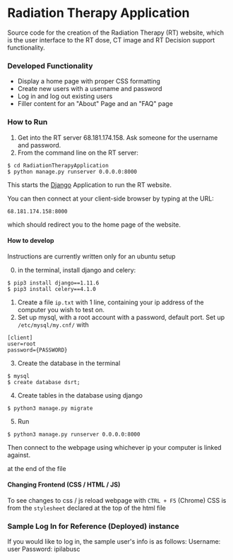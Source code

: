 # Radiation Therapy Application

Source code for the creation of the Radiation Therapy (RT) website, which is the user interface
to the RT dose, CT image and RT Decision support functionality.

### Developed Functionality
* Display a home page with proper CSS formatting
* Create new users with a username and password
* Log in and log out existing users
* Filler content for an "About" Page and an "FAQ" page

### How to Run
1) Get into the RT server 68.181.174.158. Ask someone for the username and password.
2) From the command line on the RT server:
```
$ cd RadiationTherapyApplication
$ python manage.py runserver 0.0.0.0:8000
```
This starts the [Django](https://www.djangoproject.com/) Application to run the RT website. 

You can then connect at your client-side browser by typing at the URL:
```
68.181.174.158:8000
```
which should redirect you to the home page of the website. 

#### How to develop

Instructions are currently written only for an ubuntu setup

0) in the terminal, install django and celery:
```
$ pip3 install django==1.11.6
$ pip3 install celery==4.1.0
```
1) Create a file `ip.txt` with 1 line, containing your ip address of the computer
you wish to test on. 
2) Set up mysql, with a root account with a password, default port. Set up `/etc/mysql/my.cnf/` with
```
[client]
user=root
password={PASSWORD}
``` 
3) Create the database in the terminal
```
$ mysql
$ create database dsrt;
```
4) Create tables in the database using django
```
$ python3 manage.py migrate
```
5) Run
```
$ python3 manage.py runserver 0.0.0.0:8000
```
Then connect to the webpage using whichever ip your computer is linked against.

at the end of the file

#### Changing Frontend (CSS / HTML / JS)
To see changes to css / js reload webpage with `CTRL + F5` (Chrome)
CSS is from the `stylesheet` declared at the top of the html file


### Sample Log In for Reference (Deployed) instance

If you would like to log in, the sample user's info is as follows:
Username: user
Password: ipilabusc
